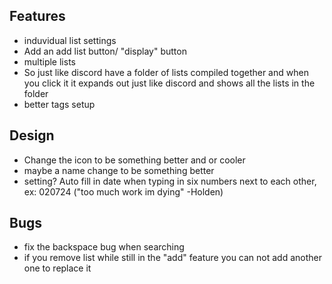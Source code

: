 ## Features
- induvidual list settings
- Add an add list button/ "display" button
- multiple lists
- So just like discord have a folder of lists compiled together and when you click it it expands out just like discord and shows all the lists in the folder
- better tags setup


## Design
- Change the icon to be something better and or cooler
- maybe a name change to be something better
- setting? Auto fill in date when typing in six numbers next to each other, ex: 020724 ("too much work im dying" -Holden)


## Bugs
- fix the backspace bug when searching
- if you remove list while still in the "add" feature you can not add another one to replace it

